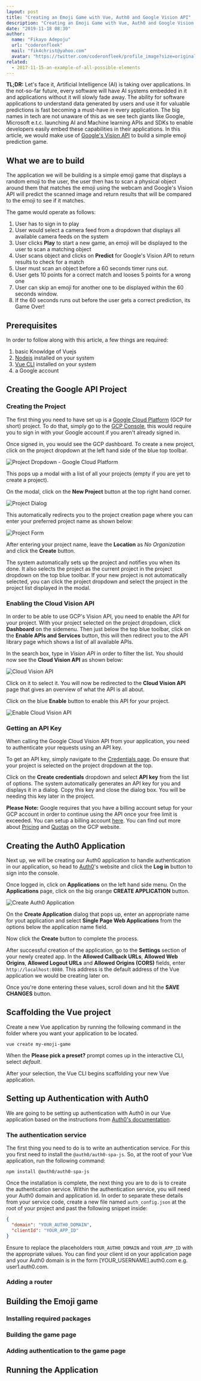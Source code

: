 ```yaml
---
layout: post
title: "Creating an Emoji Game with Vue, Auth0 and Google Vision API"
description: "Creating an Emoji Game with Vue, Auth0 and Google Vision API"
date: "2019-11-18 08:30"
author:
  name: "Fikayo Adepoju"
  url: "coderonfleek"
  mail: "fik4christ@yahoo.com"
  avatar: "https://twitter.com/coderonfleek/profile_image?size=original"
related:
  - 2017-11-15-an-example-of-all-possible-elements
---
```


**TL;DR:** Let's face it, Artificial Intelligence (AI) is taking over applications. In the not-so-far future, every software will have AI systems embedded in it and applications without it will slowly fade away. The ability for software applications to understand data generated by users and use it for valuable predictions is fast becoming a must-have in every application. The big names in tech are not unaware of this as we see tech giants like Google, Microsoft e.t.c. launching AI and Machine learning APIs and SDKs to enable developers easily embed these capabilities in their applications. In this article, we would make use of [Google's Vision API](https://cloud.google.com/vision/) to build a simple emoji prediction game.

## What we are to build

The application we will be building is a simple emoji game that displays a random emoji to the user, the user then has to scan a physical object around them that matches the emoji using the webcam and Google's Vision API will predict the scanned image and return results that will be compared to the emoji to see if it matches.

The game would operate as follows:

1. User has to sign in to play
2. User would select a camera feed from a dropdown that displays all available camera feeds on the system
3. User clicks **Play** to start a new game, an emoji will be displayed to the user to scan a matching object
4. User scans object and clicks on **Predict** for Google's Vision API to return results to check for a match
5. User must scan an object before a 60 seconds timer runs out.
6. User gets 10 points for a correct match and looses 5 points for a wrong one
7. User can skip an emoji for another one to be displayed within the 60 seconds window.
8. If the 60 seconds runs out before the user gets a correct prediction, its Game Over!

## Prerequisites

In order to follow along with this article, a few things are required:

1. basic Knowldge of Vuejs
2. [Nodejs](https://nodejs.org) installed on your system
3. [Vue CLI](https://cli.vuejs.org/) installed on your system
4. a Google account

## Creating the Google API Project

### Creating the Project

The first thing you need to have set up is a [Google Cloud Platform](https://cloud.google.com) (GCP for short) project. To do that, simply go to the [GCP Console](https://console.cloud.google.com), this would require you to sign in with your Google account if you aren't already signed in.

Once signed in, you would see the GCP dashboard. To create a new project, click on the project dropdown at the left hand side of the blue top toolbar.

![Project Dropdown - Google Cloud Platform](images/project-dropdown.png "Project Dropdown - Google Cloud Platform")

This pops up a modal with a list of all your projects (empty if you are yet to create a project).

On the modal, click on the **New Project** button at the top right hand corner.

![Project Dialog](images/new-project.png "Create New Project - Google Cloud Platform")

This automatically redirects you to the project creation page where you can enter your preferred project name as shown below:

![Project Form](images/project-form.png "Project creation page - Google Cloud Platform")

After entering your project name, leave the **Location** as _No Organization_ and click the **Create** button.

The system automatically sets up the project and notifies you when its done. It also selects the project as the current project in the project dropdown on the top blue toolbar. If your new project is not automatically selected, you can click the project dropdown and select the project in the project list displayed in the modal.

### Enabling the Cloud Vision API

In order to be able to use GCP's Vision API, you need to enable the API for your project. With your project selected on the project dropdown, click **Dashboard** on the sidemenu. Then just below the top blue toolbar, click on the **Enable APIs and Services** button, this will then redirect you to the API library page which shows a list of all available APIs.

In the search box, type in _Vision API_ in order to filter the list. You should now see the **Cloud Vision API** as shown below:

![Cloud Vision API](images/cloud-vision-api.png "Cloud Vision API - Google Cloud Platform")

Click on it to select it. You will now be redirected to the **Cloud Vision API** page that gives an overview of what the API is all about.

Click on the blue **Enable** button to enable this API for your project.

![Enable Cloud Vision API](images/enable-cloud-vision.png "Cloud Vision API - Google Cloud Platform")

### Getting an API Key

When calling the Google Cloud Vision API from your application, you need to authenticate your requests using an API key.

To get an API key, simply navigate to the [Credentials page](https://console.cloud.google.com/apis/credentials). Do ensure that your project is selected on the project dropdown at the top.

Click on the **Create credentials** dropdown and select **API key** from the list of options. The system automatically generates an API key for you and displays it in a dialog. Copy this key and close the dialog box. You will be needing this key later in the project.

**Please Note:** Google requires that you have a billing account setup for your GCP account in order to continue using the API once your free limit is exceeded. You can setup a billing account [here](https://console.cloud.google.com/billing). You can find out more about [Pricing](https://cloud.google.com/vision/pricing) and [Quotas](https://cloud.google.com/vision/quotas) on the GCP website.

## Creating the Auth0 Application

Next up, we will be creating our Auth0 application to handle authentication in our application, so head to [Auth0](https://auth0.com)'s website and click the **Log in** button to sign into the console.

Once logged in, click on **Applications** on the left hand side menu. On the **Applications** page, click on the big orange **CREATE APPLICATION** button.

![Create Auth0 Application](images/create-app-btn.png "Create Application - Auth0 Console")

On the **Create Application** dialog that pops up, enter an appropriate name for yout application and select **Single Page Web Applications** from the options below the application name field.

Now click the **Create** button to complete the process.

After successful creation of the application, go to the **Settings** section of your newly created app. In the **Allowed Callback URLs**, **Allowed Web Origins**, **Allowed Logout URLs** and **Allowed Origins (CORS)** fields, enter `http://localhost:8080`. This address is the default address of the Vue application we would be creating later on.

Once you're done entering these values, scroll down and hit the **SAVE CHANGES** button.

## Scaffolding the Vue project

Create a new Vue application by running the following command in the folder where you want your application to be located.

`vue create my-emoji-game`

When the **Please pick a preset?** prompt comes up in the interactive CLI, select _default_.

After your selection, the Vue CLI begins scaffolding your new Vue application.

## Setting up Authentication with Auth0

We are going to be setting up authentication with Auth0 in our Vue application based on the instructions from [Auth0's documentation](https://auth0.com/docs/quickstart/spa/vuejs/01-login).

### The authentication service

The first thing you need to do is to write an authentication service. For this you first need to install the `@auth0/auth0-spa-js`. So, at the root of your Vue application, run the following command:

`npm install @auth0/auth0-spa-js`

Once the installation is complete, the next thing you are to do is to create the authentication service. Within the authentication service, you will need your Auth0 domain and application id. In order to separate these details from your service code, create a new file named `auth_config.json` at the root of your project and past the following snippet inside:

```json
{
  "domain": "YOUR_AUTH0_DOMAIN",
  "clientId": "YOUR_APP_ID"
}
```

Ensure to replace the placeholders `YOUR_AUTH0_DOMAIN` and `YOUR_APP_ID` with the appropriate values. You can find your client id on your application page and your Auth0 domain is in the form [YOUR_USERNAME].auth0.com e.g. user1.auth0.com.

### Adding a router

## Building the Emoji game

### Installing required packages

### Building the game page

### Adding authentication to the game page

## Running the Application
